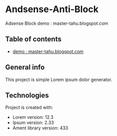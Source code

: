 # Andsense-Anti-Block
Adsense Block
demo : master-tahu.blogspot.com
## Table of contents
* [demo : master-tahu.blogspot.com](https://master-tahu.blogspot.com)

## General info
This project is simple Lorem ipsum dolor generator.
	
## Technologies
Project is created with:
* Lorem version: 12.3
* Ipsum version: 2.33
* Ament library version: 433
	
